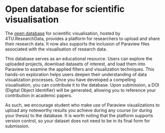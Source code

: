 # Open database for scientific visualisation

The [open database](https://data.4tu.nl/info/about-your-data/scientific-visualisation) for scientific visualisation, hosted by 4TU.ResearchData, provides a platform for researchers to upload and share their research data. It now also supports the inclusion of Paraview files associated with the visualisation of research data.

This database serves as an educational resource. Users can explore the uploaded projects, download datasets of interest, and load them into Paraview to examine the applied filters and visualization techniques. This hands-on exploration helps users deepen their understanding of data visualization processes. Once you have developed a compelling visualisation, you can contribute it to the database. Upon submission, a DOI (Digital Object Identifier) will be generated, allowing you to reference your contribution in academic papers.

As such, we encourage student who make use of Paraview visualizations to upload any noteworthy results you achieve during any course (or during your thesis) to the database. It is worth noting that the platform supports version control, so your dataset does not need to be in its final form for submission.
